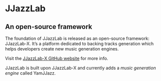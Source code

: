 # JJazzLab

## An open-source framework <a id="an-open-source-framework"></a>

  
 The foundation of JJazzLab is released as an open-source framework: JJazzLab-X. It’s a platform dedicated to backing tracks generation which helps developers create new music generation engines.

Visit the [JJazzLab-X GitHub website](https://github.com/jjazzboss/JJazzLab-X) for more info.

JJazzLab is built upon JJazzLab-X and currently adds a _music generation engine_ called YamJJazz.

